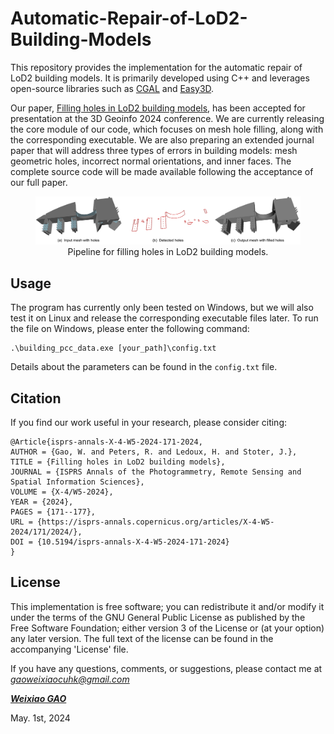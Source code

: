 # Automatic-Repair-of-LoD2-Building-Models

This repository provides the implementation for the automatic repair of LoD2 building models. It is primarily developed using C++ and leverages open-source libraries such as [CGAL](https://www.cgal.org/) and [Easy3D](https://github.com/LiangliangNan/Easy3D).

Our paper, [Filling holes in LoD2 building models](https://isprs-annals.copernicus.org/articles/X-4-W5-2024/171/2024/), has been accepted for presentation at the 3D Geoinfo 2024 conference. 
We are currently releasing the core module of our code, which focuses on mesh hole filling, along with the corresponding executable. 
We are also preparing an extended journal paper that will address three types of errors in building models: mesh geometric holes, incorrect normal orientations, and inner faces. 
The complete source code will be made available following the acceptance of our full paper.
<div align="center">
    <figure>
        <img src="fill_holes_pipeline.png" width="800px" />
        <figcaption>Pipeline for filling holes in LoD2 building models.</figcaption>
    </figure>
</div>

## Usage
The program has currently only been tested on Windows, but we will also test it on Linux and release the corresponding executable files later. 
To run the file on Windows, please enter the following command:
```
.\building_pcc_data.exe [your_path]\config.txt
```
Details about the parameters can be found in the `config.txt` file.


## Citation
If you find our work useful in your research, please consider citing: 
```
@Article{isprs-annals-X-4-W5-2024-171-2024,
AUTHOR = {Gao, W. and Peters, R. and Ledoux, H. and Stoter, J.},
TITLE = {Filling holes in LoD2 building models},
JOURNAL = {ISPRS Annals of the Photogrammetry, Remote Sensing and Spatial Information Sciences},
VOLUME = {X-4/W5-2024},
YEAR = {2024},
PAGES = {171--177},
URL = {https://isprs-annals.copernicus.org/articles/X-4-W5-2024/171/2024/},
DOI = {10.5194/isprs-annals-X-4-W5-2024-171-2024}
}
```

## License
This implementation is free software; you can redistribute it and/or modify it under the terms of the 
GNU General Public License as published by the Free Software Foundation; either version 3
of the License or (at your option) any later version. The full text of the license can be
found in the accompanying 'License' file.

If you have any questions, comments, or suggestions, please contact me at <i>gaoweixiaocuhk@gmail.com</i>

[<b><i>Weixiao GAO</i></b>](https://3d.bk.tudelft.nl/weixiao/)

May. 1st, 2024
